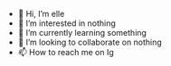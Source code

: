 - 👋 Hi, I’m elle
- 👀 I’m interested in nothing
- 🌱 I’m currently learning something
- 💞️ I’m looking to collaborate on nothing
- 📫 How to reach me on Ig

<!---
rizellecruz26/rizellecruz26 is a ✨ special ✨ repository because its `README.md` (this file) appears on your GitHub profile.
You can click the Preview link to take a look at your changes.
--->
